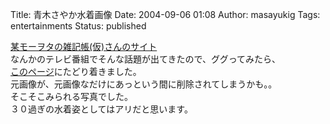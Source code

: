 Title: 青木さやか水着画像
Date: 2004-09-06 01:08
Author: masayukig
Tags: entertainments
Status: published

[某モーヲタの雑記帳(仮)さんのサイト](http://blogs.dion.ne.jp/gomagoma0115/archives/28754.html)  
なんかのテレビ番組でそんな話題が出てきたので、ググってみたら、  
[このページ](http://blogs.dion.ne.jp/gomagoma0115/archives/28754.html)にたどり着きました。  
元画像が、元画像なだけにあっという間に削除されてしまうかも。。  
そこそこみられる写真でした。  
３０過ぎの水着姿としてはアリだと思います。
